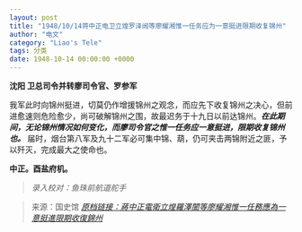 ```yaml
---
layout: post
title: "1948/10/14蒋中正电卫立煌罗泽闿等廖耀湘惟一任务应为一意挺进限期收复锦州"
author: "电文"
category: "Liao's Tele"
tags: 分类
date: 1948-10-14 00:00:00 +0000
---
```

**沈阳 卫总司令并转廖司令官、罗参军**

我军此时向锦州挺进，切莫仍作增援锦州之观念，而应先下收复锦州之决心，但前进愈速则危险愈少，尚可破解锦州之围，故最迟务于十九日以前达锦州。***在此期间，无论锦州情况如何变化，而廖司令官之惟一任务应一意挺进，限期收复锦州也。*** 届时，烟台第八军及九十二军必可集中锦、葫，仍可夹击两锦附近之匪，予以歼灭，完成最大之使命也。

**中正。酉盐府机。**

> *录入校对：鱼珠前航道舵手*

> 来源：国史馆 [*原档链接：蔣中正電衛立煌羅澤闓等廖耀湘惟一任務應為一意挺進限期收復錦州*](https://ahonline.drnh.gov.tw/index.php?act=Display/image/5885995BQT=DWI)
